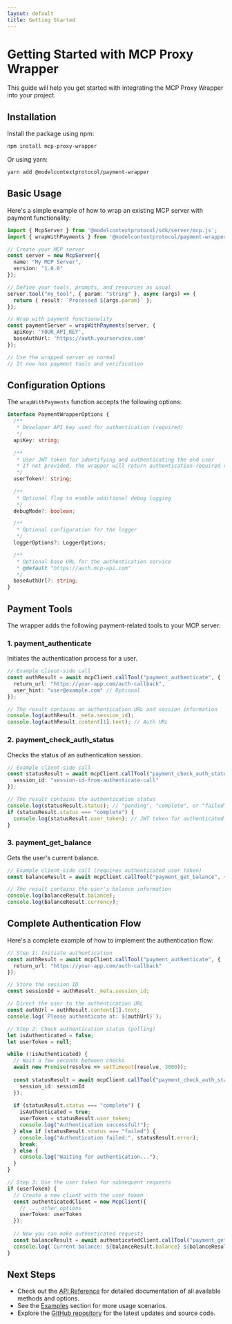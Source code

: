 ```yaml
---
layout: default
title: Getting Started
---
```


# Getting Started with MCP Proxy Wrapper

This guide will help you get started with integrating the MCP Proxy Wrapper into your project.

## Installation

Install the package using npm:

```bash
npm install mcp-proxy-wrapper
```

Or using yarn:

```bash
yarn add @modelcontextprotocol/payment-wrapper
```

## Basic Usage

Here's a simple example of how to wrap an existing MCP server with payment functionality:

```typescript
import { McpServer } from '@modelcontextprotocol/sdk/server/mcp.js';
import { wrapWithPayments } from '@modelcontextprotocol/payment-wrapper';

// Create your MCP server
const server = new McpServer({ 
  name: "My MCP Server",
  version: "1.0.0"
});

// Define your tools, prompts, and resources as usual
server.tool("my_tool", { param: "string" }, async (args) => {
  return { result: `Processed ${args.param}` };
});

// Wrap with payment functionality
const paymentServer = wrapWithPayments(server, { 
  apiKey: 'YOUR_API_KEY',
  baseAuthUrl: 'https://auth.yourservice.com'
});

// Use the wrapped server as normal
// It now has payment tools and verification
```

## Configuration Options

The `wrapWithPayments` function accepts the following options:

```typescript
interface PaymentWrapperOptions {
  /**
   * Developer API key used for authentication (required)
   */
  apiKey: string;
  
  /**
   * User JWT token for identifying and authenticating the end user
   * If not provided, the wrapper will return authentication-required responses
   */
  userToken?: string;
  
  /**
   * Optional flag to enable additional debug logging
   */
  debugMode?: boolean;

  /**
   * Optional configuration for the logger
   */
  loggerOptions?: LoggerOptions;

  /**
   * Optional base URL for the authentication service
   * @default "https://auth.mcp-api.com"
   */
  baseAuthUrl?: string;
}
```

## Payment Tools

The wrapper adds the following payment-related tools to your MCP server:

### 1. payment_authenticate

Initiates the authentication process for a user.

```typescript
// Example client-side call
const authResult = await mcpClient.callTool("payment_authenticate", {
  return_url: "https://your-app.com/auth-callback",
  user_hint: "user@example.com" // Optional
});

// The result contains an authentication URL and session information
console.log(authResult._meta.session_id);
console.log(authResult.content[1].text); // Auth URL
```

### 2. payment_check_auth_status

Checks the status of an authentication session.

```typescript
// Example client-side call
const statusResult = await mcpClient.callTool("payment_check_auth_status", {
  session_id: "session-id-from-authenticate-call"
});

// The result contains the authentication status
console.log(statusResult.status); // "pending", "complete", or "failed"
if (statusResult.status === "complete") {
  console.log(statusResult.user_token); // JWT token for authenticated user
}
```

### 3. payment_get_balance

Gets the user's current balance.

```typescript
// Example client-side call (requires authenticated user token)
const balanceResult = await mcpClient.callTool("payment_get_balance", {});

// The result contains the user's balance information
console.log(balanceResult.balance);
console.log(balanceResult.currency);
```

## Complete Authentication Flow

Here's a complete example of how to implement the authentication flow:

```typescript
// Step 1: Initiate authentication
const authResult = await mcpClient.callTool("payment_authenticate", {
  return_url: "https://your-app.com/auth-callback"
});

// Store the session ID
const sessionId = authResult._meta.session_id;

// Direct the user to the authentication URL
const authUrl = authResult.content[1].text;
console.log(`Please authenticate at: ${authUrl}`);

// Step 2: Check authentication status (polling)
let isAuthenticated = false;
let userToken = null;

while (!isAuthenticated) {
  // Wait a few seconds between checks
  await new Promise(resolve => setTimeout(resolve, 3000));
  
  const statusResult = await mcpClient.callTool("payment_check_auth_status", {
    session_id: sessionId
  });
  
  if (statusResult.status === "complete") {
    isAuthenticated = true;
    userToken = statusResult.user_token;
    console.log("Authentication successful!");
  } else if (statusResult.status === "failed") {
    console.log("Authentication failed:", statusResult.error);
    break;
  } else {
    console.log("Waiting for authentication...");
  }
}

// Step 3: Use the user token for subsequent requests
if (userToken) {
  // Create a new client with the user token
  const authenticatedClient = new McpClient({
    // ... other options
    userToken: userToken
  });
  
  // Now you can make authenticated requests
  const balanceResult = await authenticatedClient.callTool("payment_get_balance", {});
  console.log(`Current balance: ${balanceResult.balance} ${balanceResult.currency}`);
}
```

## Next Steps

- Check out the [API Reference](api) for detailed documentation of all available methods and options.
- See the [Examples](examples) section for more usage scenarios.
- Explore the [GitHub repository](https://github.com/crazyrabbitltc/mcp-payment-wrapper) for the latest updates and source code.
